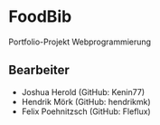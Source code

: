 # FoodBib
Portfolio-Projekt Webprogrammierung
## Bearbeiter
* Joshua Herold (GitHub: Kenin77)
* Hendrik Mörk (GitHub: hendrikmk)
* Felix Poehnitzsch (GitHub: Fleflux)
